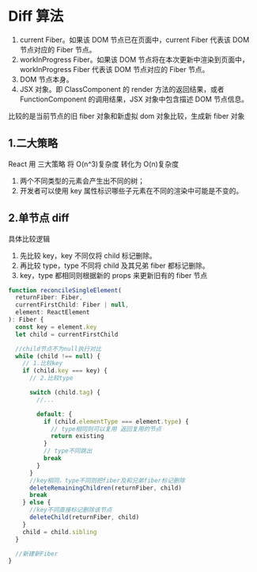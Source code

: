 # Diff 算法

1. current Fiber。如果该 DOM 节点已在页面中，current Fiber 代表该 DOM 节点对应的 Fiber 节点。
2. workInProgress Fiber。如果该 DOM 节点将在本次更新中渲染到页面中，workInProgress Fiber 代表该 DOM 节点对应的 Fiber 节点。
3. DOM 节点本身。
4. JSX 对象。即 ClassComponent 的 render 方法的返回结果，或者 FunctionComponent 的调用结果，JSX 对象中包含描述 DOM 节点信息。

比较的是当前节点的旧 fiber 对象和新虚拟 dom 对象比较，生成新 fiber 对象

## 1.二大策略

React 用 三大策略 将 O(n^3)复杂度 转化为 O(n)复杂度

1. 两个不同类型的元素会产生出不同的树；
2. 开发者可以使用 key 属性标识哪些子元素在不同的渲染中可能是不变的。

## 2.单节点 diff

具体比较逻辑

1. 先比较 key，key 不同仅将 child 标记删除。
2. 再比较 type，type 不同将 child 及其兄弟 fiber 都标记删除。
3. key，type 都相同则根据新的 props 来更新旧有的 fiber 节点

```js
function reconcileSingleElement(
  returnFiber: Fiber,
  currentFirstChild: Fiber | null,
  element: ReactElement
): Fiber {
  const key = element.key
  let child = currentFirstChild

  //child节点不为null执行对比
  while (child !== null) {
    // 1.比较key
    if (child.key === key) {
      // 2.比较type

      switch (child.tag) {
        //...

        default: {
          if (child.elementType === element.type) {
            // type相同则可以复用 返回复用的节点
            return existing
          }
          // type不同跳出
          break
        }
      }
      //key相同，type不同则把fiber及和兄弟fiber标记删除
      deleteRemainingChildren(returnFiber, child)
      break
    } else {
      //key不同直接标记删除该节点
      deleteChild(returnFiber, child)
    }
    child = child.sibling
  }

  //新建新Fiber
}
```

